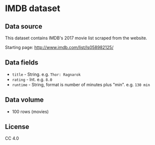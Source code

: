 # IMDB dataset

## Data source

This dataset contains IMDB's 2017 movie list scraped from the website.

Starting page: http://www.imdb.com/list/ls058982125/

## Data fields

* `title` - String. e.g. `Thor: Ragnarok`
* `rating` - Int. e.g. `8.0`
* `runtime` - String, format is number of minutes plus "min". e.g. `130 min`

## Data volume

* 100 rows (movies)

## License

CC 4.0
